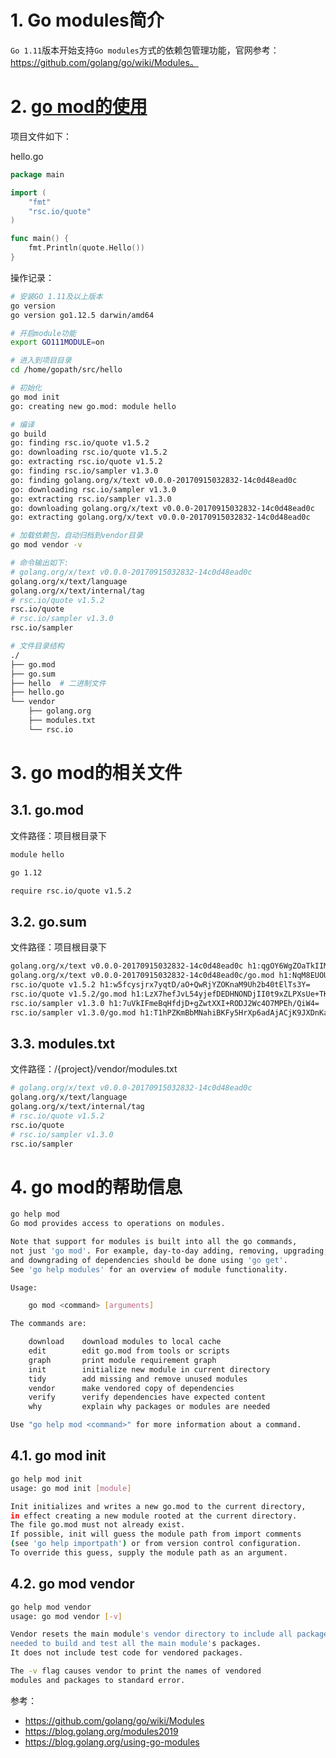 # 1. Go modules简介

`Go 1.11`版本开始支持`Go modules`方式的依赖包管理功能，官网参考：https://github.com/golang/go/wiki/Modules。


# 2. [go mod的使用](https://github.com/golang/go/wiki/Modules#how-to-use-modules)

项目文件如下：

hello.go

```go
package main

import (
    "fmt"
    "rsc.io/quote"
)

func main() {
    fmt.Println(quote.Hello())
}
```

操作记录：

```bash
# 安装GO 1.11及以上版本
go version
go version go1.12.5 darwin/amd64

# 开启module功能
export GO111MODULE=on

# 进入到项目目录
cd /home/gopath/src/hello

# 初始化
go mod init
go: creating new go.mod: module hello

# 编译
go build
go: finding rsc.io/quote v1.5.2
go: downloading rsc.io/quote v1.5.2
go: extracting rsc.io/quote v1.5.2
go: finding rsc.io/sampler v1.3.0
go: finding golang.org/x/text v0.0.0-20170915032832-14c0d48ead0c
go: downloading rsc.io/sampler v1.3.0
go: extracting rsc.io/sampler v1.3.0
go: downloading golang.org/x/text v0.0.0-20170915032832-14c0d48ead0c
go: extracting golang.org/x/text v0.0.0-20170915032832-14c0d48ead0c

# 加载依赖包，自动归档到vendor目录
go mod vendor -v

# 命令输出如下:
# golang.org/x/text v0.0.0-20170915032832-14c0d48ead0c
golang.org/x/text/language
golang.org/x/text/internal/tag
# rsc.io/quote v1.5.2
rsc.io/quote
# rsc.io/sampler v1.3.0
rsc.io/sampler

# 文件目录结构
./
├── go.mod
├── go.sum
├── hello  # 二进制文件
├── hello.go
└── vendor
    ├── golang.org
    ├── modules.txt
    └── rsc.io
```

# 3. go mod的相关文件

## 3.1. go.mod

文件路径：项目根目录下

```bash
module hello

go 1.12

require rsc.io/quote v1.5.2
```

## 3.2. go.sum

文件路径：项目根目录下

```bash
golang.org/x/text v0.0.0-20170915032832-14c0d48ead0c h1:qgOY6WgZOaTkIIMiVjBQcw93ERBE4m30iBm00nkL0i8=
golang.org/x/text v0.0.0-20170915032832-14c0d48ead0c/go.mod h1:NqM8EUOU14njkJ3fqMW+pc6Ldnwhi/IjpwHt7yyuwOQ=
rsc.io/quote v1.5.2 h1:w5fcysjrx7yqtD/aO+QwRjYZOKnaM9Uh2b40tElTs3Y=
rsc.io/quote v1.5.2/go.mod h1:LzX7hefJvL54yjefDEDHNONDjII0t9xZLPXsUe+TKr0=
rsc.io/sampler v1.3.0 h1:7uVkIFmeBqHfdjD+gZwtXXI+RODJ2Wc4O7MPEh/QiW4=
rsc.io/sampler v1.3.0/go.mod h1:T1hPZKmBbMNahiBKFy5HrXp6adAjACjK9JXDnKaTXpA=
```

## 3.3. modules.txt

文件路径：/{project}/vendor/modules.txt

```bash
# golang.org/x/text v0.0.0-20170915032832-14c0d48ead0c
golang.org/x/text/language
golang.org/x/text/internal/tag
# rsc.io/quote v1.5.2
rsc.io/quote
# rsc.io/sampler v1.3.0
rsc.io/sampler
```

# 4. go mod的帮助信息

```bash
go help mod
Go mod provides access to operations on modules.

Note that support for modules is built into all the go commands,
not just 'go mod'. For example, day-to-day adding, removing, upgrading,
and downgrading of dependencies should be done using 'go get'.
See 'go help modules' for an overview of module functionality.

Usage:

	go mod <command> [arguments]

The commands are:

	download    download modules to local cache
	edit        edit go.mod from tools or scripts
	graph       print module requirement graph
	init        initialize new module in current directory
	tidy        add missing and remove unused modules
	vendor      make vendored copy of dependencies
	verify      verify dependencies have expected content
	why         explain why packages or modules are needed

Use "go help mod <command>" for more information about a command.
```

## 4.1. go mod init

```bash
go help mod init
usage: go mod init [module]

Init initializes and writes a new go.mod to the current directory,
in effect creating a new module rooted at the current directory.
The file go.mod must not already exist.
If possible, init will guess the module path from import comments
(see 'go help importpath') or from version control configuration.
To override this guess, supply the module path as an argument.
```

## 4.2. go mod vendor

```bash
go help mod vendor
usage: go mod vendor [-v]

Vendor resets the main module's vendor directory to include all packages
needed to build and test all the main module's packages.
It does not include test code for vendored packages.

The -v flag causes vendor to print the names of vendored
modules and packages to standard error.
```


参考：

- https://github.com/golang/go/wiki/Modules
- https://blog.golang.org/modules2019
- https://blog.golang.org/using-go-modules 
